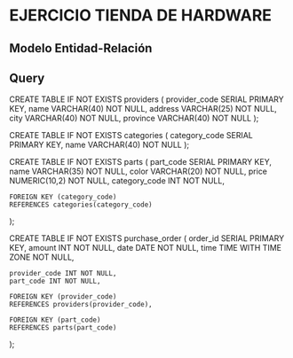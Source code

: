 # EJERCICIO TIENDA DE HARDWARE

## Modelo Entidad-Relación

## Query

CREATE TABLE IF NOT EXISTS providers (
	provider_code SERIAL PRIMARY KEY,
	name VARCHAR(40) NOT NULL,
	address VARCHAR(25) NOT NULL,
	city VARCHAR(40) NOT NULL,
	province VARCHAR(40) NOT NULL
);

CREATE TABLE IF NOT EXISTS categories (
	category_code SERIAL PRIMARY KEY,
	name VARCHAR(40) NOT NULL
);

CREATE TABLE IF NOT EXISTS parts (
	part_code SERIAL PRIMARY KEY,
	name VARCHAR(35) NOT NULL,
	color VARCHAR(20) NOT NULL,
	price NUMERIC(10,2) NOT NULL,
	category_code INT NOT NULL,
	
	FOREIGN KEY (category_code)
	REFERENCES categories(category_code)
);

CREATE TABLE IF NOT EXISTS purchase_order (
	order_id SERIAL PRIMARY KEY,
	amount INT NOT NULL,
	date DATE NOT NULL,
	time TIME WITH TIME ZONE NOT NULL,
	
	provider_code INT NOT NULL,
	part_code INT NOT NULL,
	
	FOREIGN KEY (provider_code)
	REFERENCES providers(provider_code),
	
	FOREIGN KEY (part_code)
	REFERENCES parts(part_code)
);